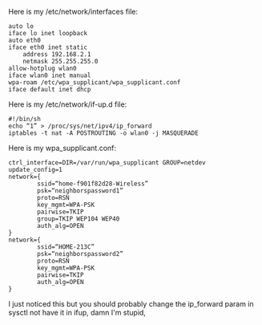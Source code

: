 Here is my /etc/network/interfaces file:
```
auto lo
iface lo inet loopback
auto eth0
iface eth0 inet static
    address 192.168.2.1
    netmask 255.255.255.0
allow-hotplug wlan0
iface wlan0 inet manual
wpa-roam /etc/wpa_supplicant/wpa_supplicant.conf
iface default inet dhcp

```
Here is my /etc/network/if-up.d file:
```
#!/bin/sh
echo “1” > /proc/sys/net/ipv4/ip_forward
iptables -t nat -A POSTROUTING -o wlan0 -j MASQUERADE
```
Here is my wpa_supplicant.conf:
```
ctrl_interface=DIR=/var/run/wpa_supplicant GROUP=netdev
update_config=1
network={
        ssid=“home-f901f82d28-Wireless”
        psk=“neighborspassword1”
        proto=RSN
        key_mgmt=WPA-PSK
        pairwise=TKIP
        group=TKIP WEP104 WEP40
        auth_alg=OPEN
}
network={
        ssid=“HOME-213C”
        psk=“neighborspassword2”
        proto=RSN
        key_mgmt=WPA-PSK
        pairwise=TKIP
        auth_alg=OPEN
}
```

I just noticed this but you should probably change the ip_forward param in sysctl not have it in ifup, damn I'm stupid,
